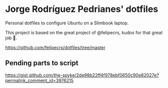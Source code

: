 Jorge Rodríguez Pedrianes' dotfiles
===================================

Personal dotfiles to configure Ubuntu on a Slimbook laptop.

This project is based on the great project of @felipecrs, kudos for that great job 👏.

https://github.com/felipecrs/dotfiles/tree/master

Pending parts to script
-------------------------
https://gist.github.com/the-spyke/2de98b22ff4f978ebf0650c90e82027e?permalink_comment_id=3976215
